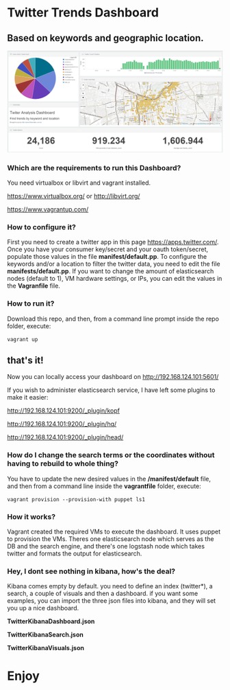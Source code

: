 # Twitter Trends Dashboard
## Based on keywords and geographic location.

![Dashboard Screenshot placeholder](/Dashboard.png?raw=true "Twitter Kibana Dashboard")

### Which are the requirements to run this Dashboard?
You need virtualbox or libvirt and vagrant installed.

https://www.virtualbox.org/ or http://libvirt.org/

https://www.vagrantup.com/

### How to configure it?
First you need to create a twitter app in this page https://apps.twitter.com/. Once you have your consumer key/secret and your oauth token/secret, populate those values in the file **manifest/default.pp**.
To configure the keywords and/or a location to filter the twitter data, you need to edit the file **manifests/default.pp**.
If you want to change the amount of elasticsearch nodes (default to 1), VM hardware settings, or IPs, you can edit the values in the **Vagranfile** file.

### How to run it?
Download this repo, and then, from a command line prompt inside the repo folder,  execute:
```
vagrant up
```
## that's it!

Now you can locally access your dashboard on
http://192.168.124.101:5601/

If you wish to administer elasticsearch service, I have left some plugins to make it easier:

http://192.168.124.101:9200/_plugin/kopf

http://192.168.124.101:9200/_plugin/hq/

http://192.168.124.101:9200/_plugin/head/

### How do I change the search terms or the coordinates without having to rebuild to whole thing? 
You have to update the new desired values in the **/manifest/default** file, and then from a command line inside the **vagrantfile** folder, execute:
```
vagrant provision --provision-with puppet ls1
```
### How it works?
Vagrant created the required VMs to execute the dashboard. It uses puppet to provision the VMs. 
Theres one elasticsearch node which serves as the DB and the search engine, and there's one logstash node which takes twitter and formats the output for elasticsearch. 


### Hey, I dont see nothing in kibana, how's the deal?
Kibana comes empty by default. you need to define an index (twitter*), a search, a couple of visuals and then a dashboard.
if you want some examples, you can import the three json files into kibana, and they will set you up a nice dashboard.

**TwitterKibanaDashboard.json**

**TwitterKibanaSearch.json**

**TwitterKibanaVisuals.json**


# Enjoy
